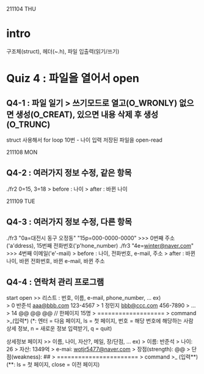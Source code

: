 211104 THU

# intro
구조체(struct), 헤더(~.h), 파일 입출력(읽기/쓰기)

# Quiz 4 : 파일을 열어서 open


## Q4-1 : 파일 일기 > 쓰기모드로 열고(O_WRONLY) 없으면 생성(O_CREAT), 있으면 내용 삭제 후 생성(O_TRUNC)
struct 사용해서 
for loop 10번 - 나이 입력
저장된 파일을 open-read

211108 MON
## Q4-2 : 여러가지 정보 수정, 같은 항목
./fr2 0=15, 3=18
	> before : 나이
	> after : 바뀐 나이

211109 TUE
## Q4-3 : 여러가지 정보 수정, 다른 항목
./fr3 "0a=대전시 동구 오정동" "15p=000-0000-0000" >>> 0번째 주소('a'ddress), 15번째 전화번호('p'hone_number)
./fr3 "4e=winter@naver.com" >>> 4번째 이메일('e'-mail)
	> before : 나이, 전화번호, e-mail, 주소
	> after : 바뀐 나이, 바뀐 전화번호, 바뀐 e-mail, 바뀐 주소

## Q4-4 : 연락처 관리 프로그램
start open >> 리스트 : 번호, 이름, e-mail, phone_number, ... 
	ex)	  
		> 0 반준석 aaa@bbb.com 123-4567
		> 1 정민지 bbb@ccc.com 456-7890
		> ...
		> 14 @@ @@ @@		// 한페이지 15명
		> ===================
		> command >_(입력*)
		(*: 엔터 = 다음 페이지, ls = 첫 페이지, 번호 = 해당 번호에 해당하는 사람 상세 정보, n = 새로운 정보 입력받기, q = quit)
	
상세정보 페이지 >> 이름, 나이, 자산?, 메일, 장/단점, ...
	ex)
		> 이름: 반준석
		> 나이: 26
		> 자산: 1349억
		> e-mai: wotjr5477@naver.com
		> 장점(strength): @@
		> 단점(weakness): ##
		> =======================
		> command >_ (입력**)
		(**: ls = 첫 페이지, close = 이전 페이지)
